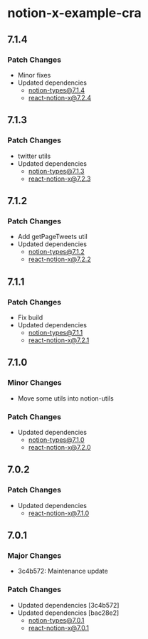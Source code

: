 # notion-x-example-cra

## 7.1.4

### Patch Changes

- Minor fixes
- Updated dependencies
  - notion-types@7.1.4
  - react-notion-x@7.2.4

## 7.1.3

### Patch Changes

- twitter utils
- Updated dependencies
  - notion-types@7.1.3
  - react-notion-x@7.2.3

## 7.1.2

### Patch Changes

- Add getPageTweets util
- Updated dependencies
  - notion-types@7.1.2
  - react-notion-x@7.2.2

## 7.1.1

### Patch Changes

- Fix build
- Updated dependencies
  - notion-types@7.1.1
  - react-notion-x@7.2.1

## 7.1.0

### Minor Changes

- Move some utils into notion-utils

### Patch Changes

- Updated dependencies
  - notion-types@7.1.0
  - react-notion-x@7.2.0

## 7.0.2

### Patch Changes

- Updated dependencies
  - react-notion-x@7.1.0

## 7.0.1

### Major Changes

- 3c4b572: Maintenance update

### Patch Changes

- Updated dependencies [3c4b572]
- Updated dependencies [bac28e2]
  - notion-types@7.0.1
  - react-notion-x@7.0.1
